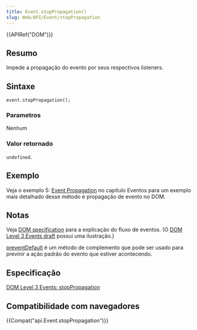 ```yaml
---
title: Event.stopPropagation()
slug: Web/API/Event/stopPropagation
---
```

{{APIRef("DOM")}}

## Resumo

Impede a propagação do evento por seus respectivos listeners.

## Sintaxe

```
event.stopPropagation();
```

### Parametros

Nenhum

### Valor retornado

`undefined`.

## Exemplo

Veja o exemplo 5: [Event Propagation](/pt-BR/docs/DOM/DOM_Reference/Examples#Example_5:_Event_Propagation) no capítulo Eventos para um exemplo mais detalhado desse método e propagação de evento no DOM.

## Notas

Veja [DOM specification](http://www.w3.org/TR/DOM-Level-2-Events/events.html#Events-flow-capture) para a explicação do fluxo de eventos. (O [DOM Level 3 Events draft](http://www.w3.org/TR/DOM-Level-3-Events/#event-flow) possui uma ilustração.)

[preventDefault](/pt-BR/docs/Web/API/event.preventDefault) é um método de complemento que pode ser usado para previnir a ação padrão do evento que estiver acontecendo.

## Especificação

[DOM Level 3 Events: stopPropagation](http://www.w3.org/TR/DOM-Level-3-Events/#events-event-type-stopPropagation)

## Compatibilidade com navegadores

{{Compat("api.Event.stopPropagation")}}
